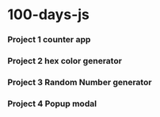 # 100-days-js

### Project 1 counter app

### Project 2 hex color generator

### Project 3 Random Number generator

### Project 4 Popup modal
